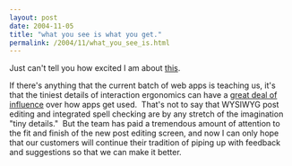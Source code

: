 ```yaml
---
layout: post
date: 2004-11-05
title: "what you see is what you get."
permalink: /2004/11/what_you_see_is.html
---
```


Just can't tell you how excited I am about [this](https://www.typepad.com/resources/2004/11/rich_text_editi.html "TypePad gets WYSIWYG and spell check"). 

If there's anything that the current batch of web apps is teaching us, it's that the tiniest details of interaction ergonomics can have a [great deal of influence](http://sippey.typepad.com/filtered/2004/04/notes_on_gmail.html "my post on gmail and its big tivo-like archive button") over how apps get used.  That's not to say that WYSIWYG post editing and integrated spell checking are by any stretch of the imagination "tiny details."  But the team has paid a tremendous amount of attention to the fit and finish of the new post editing screen, and now I can only hope that our customers will continue their tradition of piping up with feedback and suggestions so that we can make it better.